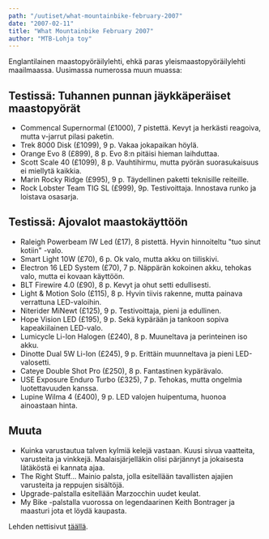 ```yaml
---
path: "/uutiset/what-mountainbike-february-2007"
date: "2007-02-11"
title: "What Mountainbike February 2007"
author: "MTB-Lohja toy"
---
```

Englantilainen maastopyöräilylehti, ehkä paras yleismaastopyöräilylehti maailmaassa. Uusimassa numerossa muun muassa:

## Testissä: Tuhannen punnan jäykkäperäiset maastopyörät

- Commencal Supernormal (£1000), 7 pistettä. Kevyt ja herkästi reagoiva, mutta v-jarrut pilasi paketin.
- Trek 8000 Disk (£1099), 9 p. Vakaa jokapaikan höylä.
- Orange Evo 8 (£899), 8 p. Evo 8:n pitäisi hieman laihduttaa.
- Scott Scale 40 (£1099), 8 p. Vauhtihirmu, mutta pyörän suorasukaisuus ei miellytä kaikkia.
- Marin Rocky Ridge (£995), 9 p. Täydellinen paketti teknisille reiteille.
- Rock Lobster Team TIG SL (£999), 9p. Testivoittaja. Innostava runko ja loistava osasarja.

## Testissä: Ajovalot maastokäyttöön

- Raleigh Powerbeam IW Led (£17), 8 pistettä. Hyvin hinnoiteltu "tuo sinut kotiin" -valo.
- Smart Light 10W (£70), 6 p. Ok valo, mutta akku on tiiliskivi.
- Electron 16 LED System (£70), 7 p. Näppärän kokoinen akku, tehokas valo, mutta ei kovaan käyttöön.
- BLT Firewire 4.0 (£90), 8 p. Kevyt ja ohut setti edullisesti.
- Light & Motion Solo (£115), 8 p. Hyvin tiivis rakenne, mutta painava verrattuna LED-valoihin.
- Niterider MiNewt (£125), 9 p. Testivoittaja, pieni ja edullinen.
- Hope Vision LED (£195), 9 p. Sekä kypärään ja tankoon sopiva kapeakiilainen LED-valo.
- Lumicycle Li-Ion Halogen (£240), 8 p. Muuneltava ja perinteinen iso akku.
- Dinotte Dual 5W Li-Ion (£245), 9 p. Erittäin muunneltava ja pieni LED-valosetti.
- Cateye Double Shot Pro (£250), 8 p. Fantastinen kypärävalo.
- USE Exposure Enduro Turbo (£325), 7 p. Tehokas, mutta ongelmia luotettavuuden kanssa.
- Lupine Wilma 4 (£400), 9 p. LED valojen huipentuma, huonoa ainoastaan hinta.

## Muuta

- Kuinka varustautua talven kylmiä kelejä vastaan. Kuusi sivua vaatteita, varusteita ja vinkkejä. Maalaisjärjelläkin olisi pärjännyt ja jokaisesta lätäköstä ei kannata ajaa.
- The Right Stuff... Mainio palsta, jolla esitellään tavallisten ajajien varusteita ja reppujen sisältöjä.
- Upgrade-palstalla esitellään Marzocchin uudet keulat.
- My Bike -palstalla vuorossa on legendaarinen Keith Bontrager ja maasturi jota et löydä kaupasta.

Lehden nettisivut [täällä](http://www.whatmtb.com/).